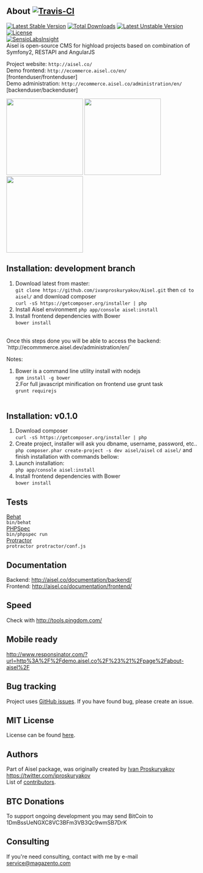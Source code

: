 About [![Travis-CI](https://travis-ci.org/ivanproskuryakov/Aisel.svg?branch=master)](https://travis-ci.org/ivanproskuryakov/Aisel)
-----------------------------------

[![Latest Stable Version](https://poser.pugx.org/aisel/aisel/v/stable.svg)](https://packagist.org/packages/aisel/aisel)
[![Total Downloads](https://poser.pugx.org/aisel/aisel/downloads.svg)](https://packagist.org/packages/aisel/aisel)
[![Latest Unstable Version](https://poser.pugx.org/aisel/aisel/v/unstable.svg)](https://packagist.org/packages/aisel/aisel)
[![License](https://poser.pugx.org/aisel/aisel/license.svg)](https://packagist.org/packages/aisel/aisel)
<br/>
[![SensioLabsInsight](https://insight.sensiolabs.com/projects/e3761c26-4de8-4679-8645-ddedad0ae4a4/big.png)](https://insight.sensiolabs.com/projects/e3761c26-4de8-4679-8645-ddedad0ae4a4)<br/>
Aisel is open-source CMS for highload projects based on combination of Symfony2, RESTAPI and AngularJS

Project website: `http://aisel.co/`<br/>
Demo frontend: `http://ecommerce.aisel.co/en/` [frontenduser/frontenduser]<br/>
Demo administration: `http://ecommerce.aisel.co/administration/en/` [backenduser/backenduser]<br/>

<img width="200" src="http://aisel.co/screenshots/frontend_product_view.png"/>
<img width="200" src="http://aisel.co/screenshots/frontend_dashboard.png"/>
<img width="200" src="http://aisel.co/screenshots/backend_dashboard.png"/>

Installation: development branch
-----------------------------------

1. Download latest from master: <br/>
`git clone https://github.com/ivanproskuryakov/Aisel.git`
then `cd to aisel/` and download composer <br/>
`curl -sS https://getcomposer.org/installer | php` <br/>
2. Install Aisel environment
`php app/console aisel:install`
3. Install frontend dependencies with Bower<br/>
`bower install`
<br/>
Once this steps done you will be able to access the backend:<br/>
`http://ecommmerce.aisel.dev/administration/en/`<br/>


Notes:<br/>
1. Bower is a command line utility install with nodejs<br/>
`npm install -g bower`<br/>
2.For full javascript minification on frontend use grunt task<br/>
`grunt requirejs`
<br/><br/>

Installation: v0.1.0
-----------------------------------

1. Download composer<br/>
`curl -sS https://getcomposer.org/installer | php`
2. Create project, installer will ask you dbname, username, password, etc.. <br/>
`php composer.phar create-project -s dev aisel/aisel`
`cd aisel/` and finish installation with commands bellow:<br/>
3. Launch installation:<br/>
`php app/console aisel:install`
4. Install frontend dependencies with Bower<br/>
`bower install`

Tests
-----------------------------------
[Behat](http://behat.org) <br/>
`bin/behat`<br/>
[PHPSpec](http://phpspec.net/)<br/>
`bin/phpspec run`<br/>
[Protractor](http://angular.github.io/protractor/#/) <br/>
`protractor protractor/conf.js`<br/>


Documentation
-----------------------------------
Backend: http://aisel.co/documentation/backend/<br/>
Frontend: http://aisel.co/documentation/frontend/<br/>

Speed
-----------------------------------
Check with http://tools.pingdom.com/

Mobile ready
-----------------------------------
http://www.responsinator.com/?url=http%3A%2F%2Fdemo.aisel.co%2F%23%21%2Fpage%2Fabout-aisel%2F

Bug tracking
-----------------------------------

Project uses [GitHub issues](https://github.com/ivanproskuryakov/Aisel/issues).
If you have found bug, please create an issue.

MIT License
-----------------------------------
License can be found [here](https://github.com/ivanproskuryakov/Aisel/blob/master/LICENSE).

Authors
-----------------------------------
Part of Aisel package, was originally created by [Ivan Proskuryakov](https://github.com/ivanproskuryakov) https://twitter.com/iproskuryakov<br/>
List of [contributors](https://github.com/ivanproskuryakov/AiselConfigBundle/graphs/contributors).

BTC Donations
-----------------------------------
To support ongoing development you may send BitCoin to 1DmBssUeNGXC8VC3BFm3VB3Qc9wmSB7DrK

Consulting
-----------------------------------
If you're need consulting, contact with me by e-mail service@magazento.com

